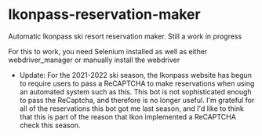 # Ikonpass-reservation-maker
Automatic Ikonpass ski resort reservation maker.
Still a work in progress

For this to work, you need Selenium installed as well as either webdriver_manager or manually install the webdriver

* Update: For the 2021-2022 ski season, the Ikonpass website has begun to require users to pass a ReCAPTCHA to make reservations when using an automated system such as this. This bot is not sophisticated enough to pass the ReCaptcha, and therefore is no longer useful. I'm grateful for all of the reservations this bot got me last season, and I'd like to think that this is part of the reason that Ikon implemented a ReCAPTCHA check this season.
